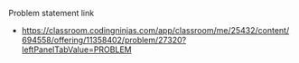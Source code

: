 Problem statement link

- https://classroom.codingninjas.com/app/classroom/me/25432/content/694558/offering/11358402/problem/27320?leftPanelTabValue=PROBLEM
